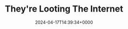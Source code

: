---
title: They're Looting The Internet
slug: 20240417T143934
date: 2024-04-17T14:39:34+0000
params:
  url: https://www.wheresyoured.at/the-great-looting-of-the-internet/
tags:
- enshittification
---